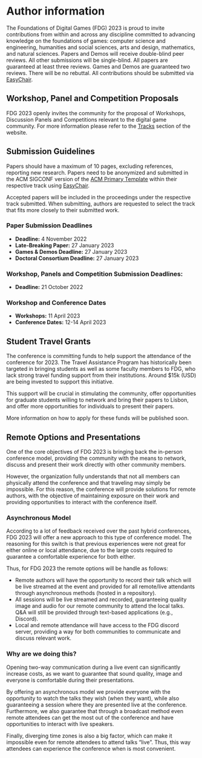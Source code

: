 # Author information

The Foundations of Digital Games (FDG) 2023 is proud to invite contributions from within and across any discipline committed to advancing knowledge on the foundations of games: computer science and engineering, humanities and social sciences, arts and design, mathematics, and natural sciences. Papers and Demos will receive double-blind peer reviews. All other submissions will be single-blind. All papers are guaranteed at least three reviews. Games and Demos are guaranteed two reviews. There will be no rebuttal. ​All contributions should be submitted via [EasyChair].

## Workshop, Panel and Competition Proposals

FDG 2023 openly invites the community for the proposal of Workshops, Discussion Panels and Competitions relevant to the digital game community. For more information please refer to the [Tracks](tracks.md) section of the website.

## Submission Guidelines

Papers should have a maximum of 10 pages, excluding references, reporting new research. Papers need to be anonymized and submitted in the ACM SIGCONF version of the [ACM Primary Template] within their respective track using [EasyChair].

Accepted papers will be included in the proceedings under the respective track submitted. When submitting, authors are requested to select the track that fits more closely to their submitted work.

### Paper Submission Deadlines

- **Deadline:** 4 November 2022
- **Late-Breaking Paper:** 27 January 2023
- **Games & Demos Deadline:** 27 January 2023
- **Doctoral Consortium Deadline:** 27 January 2023

### Workshop, Panels and Competition Submission Deadlines:

- **Deadline:** 21 October 2022

### Workshop and Conference Dates

- **Workshops:** 11 April 2023
- **Conference Dates:** 12-14 April 2023

## Student Travel Grants

The conference is committing funds to help support the attendance of the
conference for 2023. The Travel Assistance Program has historically been
targeted in bringing students as well as some faculty members to FDG, who lack
strong travel funding support from their institutions. Around $15k (USD) are
being invested to support this initiative.

This support will be crucial in stimulating the community, offer opportunities
for graduate students willing to network and bring their papers to Lisbon, and
offer more opportunities for individuals to present their papers.

More information on how to apply for these funds will be published soon.

## Remote Options and Presentations

One of the core objectives of FDG 2023 is bringing back the in-person conference
model, providing the community with the means to network, discuss and present
their work directly with other community members.

However, the organization fully understands that not all members can physically
attend the conference and that traveling may simply be impossible. For this
reason, the conference will provide solutions for remote authors, with the
objective of maintaining exposure on their work and providing opportunities to
interact with the conference itself.

### Asynchronous Model

According to a lot of feedback received over the past hybrid conferences, FDG
2023 will offer a new approach to this type of conference model. The reasoning
for this switch is that previous experiences were not great for either online or
local attendance, due to the large costs required to guarantee a comfortable
experience for both either.

Thus, for FDG 2023 the remote options will be handle as follows:

- Remote authors will have the opportunity to record their talk which will be
  live streamed at the event and provided for all remote/live attendants through
  asynchronous methods (hosted in a repository).
- All sessions will be live streamed and recorded, guaranteeing quality image
  and audio for our remote community to attend the local talks. Q&A will still
  be provided through text-based applications (e.g., Discord).
- Local and remote attendance will have access to the FDG discord server,
  providing a way for both communities to communicate and discuss relevant work.

### Why are we doing this?

Opening two-way communication during a live event can significantly increase
costs, as we want to guarantee that sound quality, image and everyone is
comfortable during their presentations.

By offering an asynchronous model we provide everyone with the opportunity to
watch the talks they wish (when they want), while also guaranteeing a session
where they are presented live at the conference. Furthermore, we also guarantee
that through a broadcast method even remote attendees can get the most out of
the conference and have opportunities to interact with live speakers.

Finally, diverging time zones is also a big factor, which can make it impossible
even for remote attendees to attend talks “live”. Thus, this way attendees can
experience the conference when is most convenient.

[ACM Primary Template]:https://www.acm.org/publications/proceedings-template
[EasyChair]:https://easychair.org/conferences/?conf=fdg2023
